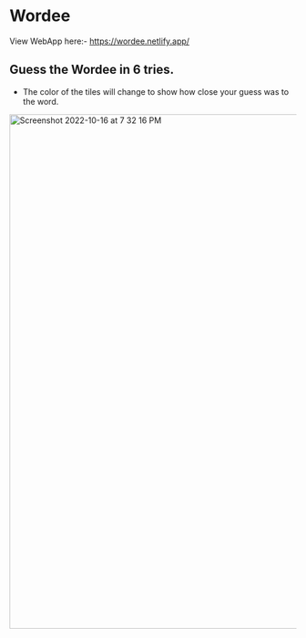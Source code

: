 # Wordee 

View WebApp here:-
https://wordee.netlify.app/

## Guess the Wordee in 6 tries.

* The color of the tiles will change to show how close your guess was to the word.

<img width="903" alt="Screenshot 2022-10-16 at 7 32 16 PM" src="https://user-images.githubusercontent.com/92316166/196039692-d9a8cbbc-8eeb-4bdf-8bfb-75a6daee8c0d.png">

